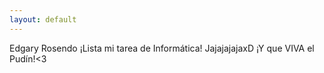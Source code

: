 ```yaml
---
layout: default
---
```

Edgary Rosendo
¡Lista mi tarea de Informática!
JajajajajaxD
¡Y que VIVA el Pudín!<3 
